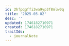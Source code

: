 ```yaml
---
id: 2hfpqgffi3wa9yp3f8mlw0q
title: '2025-05-02'
desc: ''
updated: 1746182710971
created: 1746182710971
traitIds:
  - journalNote
---
```

